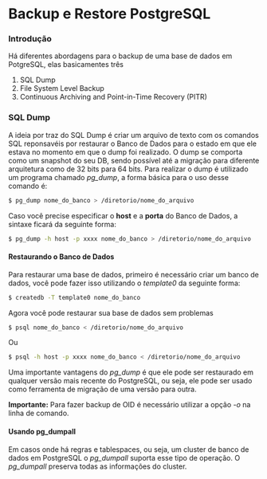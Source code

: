 # Backup e Restore PostgreSQL

### Introdução

Há diferentes abordagens para o backup de uma base de dados em PotgreSQL, elas basicamentes três

1. SQL Dump
2. File System Level Backup
3. Continuous Archiving and Point-in-Time Recovery (PITR)

### SQL Dump

A ideia por traz do SQL Dump é criar um arquivo de texto com os comandos SQL reponsavéis por restaurar o Banco de Dados para o estado em que ele estava no momento em que o dump foi realizado. O dump se comporta como um snapshot do seu DB, sendo possível até a migração para diferente arquitetura como de 32 bits para 64 bits. Para realizar o dump é utilizado um programa chamado *pg_dump*, a forma básica para o uso desse comando é:

```sh
$ pg_dump nome_do_banco > /diretorio/nome_do_arquivo	
```
Caso você precise especificar o **host** e a **porta** do Banco de Dados, a sintaxe ficará da seguinte forma:
```sh
$ pg_dump -h host -p xxxx nome_do_banco > /diretorio/nome_do_arquivo
```

#### Restaurando o Banco de Dados

Para restaurar uma base de dados, primeiro é necessário criar um banco de dados, você pode fazer isso utilizando o *template0* da seguinte forma:

```sh
$ createdb -T template0 nome_do_banco
```
Agora você pode restaurar sua base de dados sem problemas
```sh
$ psql nome_do_banco < /diretorio/nome_do_arquivo
```

Ou

```sh
$ psql -h host -p xxxx nome_do_banco < /diretorio/nome_do_arquivo
```

Uma importante vantagens do *pg_dump* é que ele pode ser restaurado em qualquer versão mais recente do PostgreSQL, ou seja, ele pode ser usado como ferramenta de migração de uma versão para outra. <br />

**Importante:** Para fazer backup de OID é necessário utilizar a opção *-o* na linha de comando.

#### Usando pg_dumpall
Em casos onde há regras e tablespaces, ou seja, um cluster de banco de dados em PostgreSQL o *pg_dumpall* suporta esse tipo de operação. O *pg_dumpall* preserva todas as informações do cluster.
